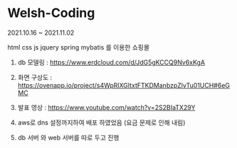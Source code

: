 # Welsh-Coding
2021.10.16 ~ 2021.11.02






html css js jquery spring mybatis 를 이용한 쇼핑몰

1. db 모델링 : https://www.erdcloud.com/d/JdG5gKCCQ9Nv6xKgA

2. 화면 구상도 : https://ovenapp.io/project/s4WpRlXGItxtFTKDManbzpZlvTu01UCH#6eGMC

3. 발표 영상 : https://www.youtube.com/watch?v=2S2BIaTX29Y

4. aws로 dns 설정까지하여 배포 하였었음 (요금 문제로 인해 내림)

5. db 서버 와 web 서버를 따로 두고 진행

